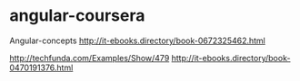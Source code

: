 # angular-coursera
Angular-concepts
http://it-ebooks.directory/book-0672325462.html

http://techfunda.com/Examples/Show/479
http://it-ebooks.directory/book-0470191376.html


